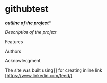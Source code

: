 # githubtest

***outline of the project****


_Description of the project_ 

Features 

Authors

Acknowledgment 

The site was built using [] for creating inline link [https://www.linkedin.com/feed/]
